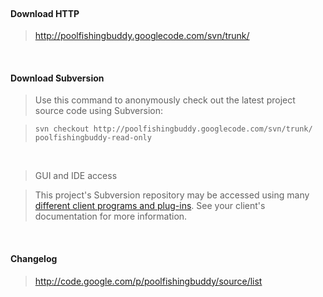 <br>
<h4>Download HTTP</h4>

<blockquote><a href='http://poolfishingbuddy.googlecode.com/svn/trunk/'>http://poolfishingbuddy.googlecode.com/svn/trunk/</a></blockquote>

<br>
<h4>Download Subversion</h4>

<blockquote>Use this command to anonymously check out the latest project source code using Subversion:</blockquote>

<blockquote><code>svn checkout http://poolfishingbuddy.googlecode.com/svn/trunk/ poolfishingbuddy-read-only</code></blockquote>

<br>
<blockquote><p>GUI and IDE access</blockquote>

<blockquote>This project's Subversion repository may be accessed using many <a href='http://subversion.apache.org/packages.html'>different client programs and plug-ins</a>. See your client's documentation for more information.</p></blockquote>

<br>
<h4>Changelog</h4>

<blockquote><a href='http://code.google.com/p/poolfishingbuddy/source/list'>http://code.google.com/p/poolfishingbuddy/source/list</a>